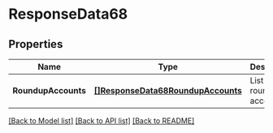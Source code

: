 # ResponseData68

## Properties
Name | Type | Description | Notes
------------ | ------------- | ------------- | -------------
**RoundupAccounts** | [**[]ResponseData68RoundupAccounts**](ResponseData68_roundup_accounts.md) | List of roundup accounts | [default to null]

[[Back to Model list]](../README.md#documentation-for-models) [[Back to API list]](../README.md#documentation-for-api-endpoints) [[Back to README]](../README.md)

